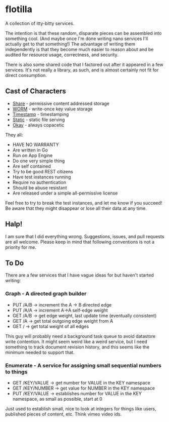 flotilla
========

A collection of itty-bitty services.

The intention is that these random, disparate pieces can be assembled into something cool. (And maybe once I'm done writing nano services I'll actually get to that something!) The advantage of writing them independently is that they become much easier to reason about and be audited for resource usage, correctness, and security.

There is also some shared code that I factored out after it appeared in a few services. It's not really a library, as such, and is almost certainly not fit for direct consumption.


Cast of Characters
------------------

* [Share](http://github.com/casey/share) - permissive content addressed storage
* [WORM](http://github.com/casey/worm) - write-once key value storage
* [Timestamp](http://github.com/casey/timestamp) - timestamping
* [Static](http://github.com/casey/static) - static file serving
* [Okay](http://github.com/casey/ok) - always copacetic

They all:

* HAVE NO WARRANTY
* Are written in Go
* Run on App Engine
* Do one very simple thing
* Are self contained
* Try to be good REST citizens
* Have test instances running
* Require no authentication
* Should be abuse resistant
* Are released under a simple all-permissive license

Feel free to try to break the test instances, and let me know if you succeed! Be aware that they might disappear or lose all their data at any time.


Halp!
-----

I am sure that I did everything wrong. Suggestions, issues, and pull requests are all welcome. Please keep in mind that following conventions is not a priority for me.

To Do
-----

There are a few services that I have vague ideas for but haven't started writing:

### Graph - A directed graph builder

* PUT /A/B -> increment the A -> B directed edge
* PUT /A/A -> increment A->A self-edge weight
* GET /A/B -> get edge weight, last update time (eventually consistent)
* GET /A   -> get total outgoing edge weight from A
* GET /    -> get total weight of all edges

This guy will probably need a background task queue to avoid datastore write contention. It might seem weird like a weird service, but I need something to track document revision history, and this seems like the minimum needed to support that.


### Enumerate - A service for assigning small sequential numbers to things

* GET /KEY/VALUE -> get number for VALUE in the KEY namespace
* GET /KEY/NUMBER -> get value for NUMBER in the KEY namespace
* PUT /KEY/VALUE -> establishes number for VALUE in the KEY namespace, as small as possible, start at 0

Just used to establish small, nice to look at integers for things like users, published pieces of content, etc. Think vimeo video ids.
